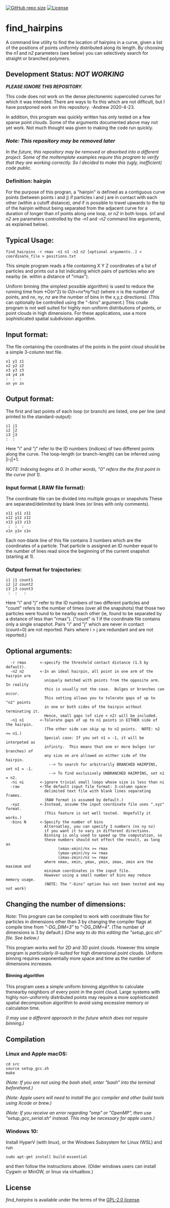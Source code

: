 [![GitHub repo size](https://img.shields.io/github/repo-size/jewettaij/find_hairpins)]()
[![License](https://img.shields.io/badge/License-GPL2-green.svg)]()

find_hairpins
===========
A command line utility to find the location of hairpins in a curve, given
a list of the positions of points uniformly distributed along its length.
By choosing the *n1* and *n2* parameters (see below)
you can selectively search for straight or branched polymers.


## Development Status: *NOT WORKING*

***PLEASE IGNORE THIS REPOSITORY.***

This code does not work on the dense plectonemic supercoiled curves
for which it was intended.  There are ways to fix this which are not
difficult, but I have postponed work on this repository.
-Andrew  2020-4-23.

In addition, this program was quickly written
has only tested on a few sparse point clouds.
Some of the arguments documented above may not yet work.
Not much thought was given to making the code run quickly.

### *Note: This repository may be removed later*
*In the future, this repository may be
 removed or absorbed into a different project.
Some of the moltemplate examples require this program to verify that they are
working correctly. So I decided to make this (ugly, inefficient) code public.*

### Definition: hairpin

For the purpose of this progran, a "hairpin" is defined as a contiguous
curve points (between points i and j) if particles i and j are in contact
with each other (within a cutoff distance), *and* if is possible to travel
upwards to the tip of the hairpin without being separated from the adjacent
curve for a duration of longer than *n1* points along one loop,
or *n2* in both loops.
(*n1* and *n2* are parameters controlled by the *-n1* and *-n2*
 command line arguments, as explained below).

## Typical Usage:

```
find_hairpins -r rmax -n1 n1 -n2 n2 [optional arguments..] < coordinate_file > positions.txt
```

This simple program reads a file containing X Y Z coordinates of a list of
particles and prints out a list indicating which pairs of particles who are
nearby (ie. within a distance of "rmax").

Uniform binning (the simplest possible algorithm) is used to reduce
the running time from *O(n^2) to *O(n+nx\*ny\*nz)*
(where *n* is the number of points,
and *nx*, *ny*, *nz* are the number of bins in the x,y,z directions).
(This can optionally be controlled using the "-bins" argument.)
This crude program is not well suited for highly non-uniform distributions
of points, or point clouds in high dimensions.  For these applications,
use a more sophisticated spatial subdivision algorithm.

## Input format:
The file containing the coordinates of the points in the point cloud
should be a simple 3-column text file.
```
x1 y1 z1
x2 y2 z2
x3 y3 z3
x4 y4 z4
:  :  :
xn yn zn
```

## Output format:

The first and last points of each loop (or branch) are listed, one per line
(and printed to the standard-output):
```
i1 j1
i2 j2
i3 j3
:  :
```
Here "i" and "j" refer to the ID numbers (indices) of two different
points along the curve.
The loop-length (or branch-length) can be inferred using |i-j|+1.

*NOTE: Indexing begins at 0.  In other words, "0" refers the the
first point in the curve (not 1).*


### Input format (.RAW file format):

The coordinate file can be divided into multiple groups or snapshots
These are separated/delimited by blank lines (or lines with only comments).

```
x11 y11 z11
x12 y12 z12
x13 y13 z13
 :  :  :
x1n y1n z1n
```
Each non-blank line of this file contains 3 numbers which are the coordinates
of a particle. That particle is assigned an ID number equal to the number of 
lines read since the beginning of the current snapshot (starting at 1). 

### Output format for trajectories:
```
i1 j1 count1
i2 j2 count2
i3 j3 count3
 :  :   :
```
Here "i" and "j" refer to the ID numbers of two different particles
and "count" refers to the number of times (over all the snapshots) that 
those two particles were found to be nearby each other
(ie, found to be separated by a distance of less than "rmax").
("count" is 1 if the coordinate file contains only a single snapshot.
 Pairs "i" and "j" which are never in contact (count=0) are not reported.
 Pairs where i > j are redundant and are not reported.)

## Optional arguments:
```
  -r rmax      <-specify the threshold contact distance (1.5 by default).
  -n2 n2       <-In an ideal hairpin, all point in one arm of the hairpin are 
                 uniquely matched with points from the opposite arm.  In reality
                 this is usually not the case.  Bulges or branches can occur.
                 This setting allows you to tolerate gaps of up to "n2" points
                 in one or both sides of the hairpin without terminating it.
                 Hence, small gaps (of size < n2) will be included.
  -n1 n1       <-Tolerate gaps of up to n1 points in EITHER side of the hairpin.
                 (The other side can skip up to n2 points.  NOTE: n2 <= n1.)
                 Special case: If you set n1 = -1, it will be interpeted as
                 infinity.  This means that one or more bulges (or branches) of
                 any size on are allowed on either side of the hairpin.
                   --> To search for arbitrarily BRANCHED HAIRPINS, set n1 = -1.
                   --> To find exclusively UNBRANCHED HAIRPINS, set n1 = n2.
  -ni ni       <-ignore trivial small loops whose size is less than ni
  -raw         <-The default input file format: 3-column space-
                 delimited text file with blank lines separating frames.
                 (RAW format is assumed by default.)
  -xyz         <-Instead, assume the input coordinate file uses ".xyz" format.
                 (This feature is not well tested.  Hopefully it works.)
  -bins N      <-Specify the number of bins
                 Alternatley, you can specify 3 numbers (nx ny nz)
                 if you want it to vary in different directions.
                 Binning is only used to speed up the computation, so
                 these numbers should not effect the result, as long as 
                       (xmax-xmin)/nx >= rmax
                       (ymax-ymin)/ny >= rmax
                       (zmax-zmin)/nz >= rmax
                 where xmax, xmin, ymax, ymin, zmax, zmin are the maximum and
                 minimum coordinates in the input file.
                 However using a small number of bins may reduce memory usage.
                 (NOTE: The "-bins" option has not been tested and may not work)
```


## Changing the number of dimensions:

*Note:* This program can be compiled to work with coordinate files for particles
in dimensions other than 3 by changing the compiler flags at compile time
from *"-DG_DIM=3"* to *"-DG_DIM=4"*. (The number of dimensions is 3 by default.)
*(One way to do this editing the *"setup_gcc.sh"* file.  See below.)*

This program works well for 2D and 3D point clouds.
However this simple program is *particularly ill-suited* for high
dimensional point clouds.  Uniform binning requires exponentially
more space and time as the number of dimensions increases.


#### Binning algorithm

This program uses a simple uniform binning algorithm to
calculate thenearby neighbors of every point in the point cloud.
Large systems with highly non-uniformly distributed points may
require a more sophisticated spatial decomposition algorithm
to avoid using excessive memory or calculation time.

*(I may use a different approach in the future which does not require binning.)*

## Compilation

### Linux and Apple macOS:

```
cd src
source setup_gcc.sh
make
```

*(Note:  If you are not using the bash shell,
enter "bash" into the terminal beforehand.)*

*(Note: Apple users will need to install the gcc compiler
and other build tools using Xcode or brew.)*

*(Note: If you receive an error regarding "omp" or "OpenMP", then use
"setup_gcc_serial.sh" instead.  This may be necessary for apple users.)*

### Windows 10:

Install HyperV (with linux), or the Windows Subsystem for Linux (WSL) and run

```
sudo apt-get install build-essential
```
and then follow the instructions above.
(Older windows users can install Cygwin or MinGW, or linux via virtualbox.)


## License

*find_hairpins* is available under the terms of the [GPL-2.0 license](LICENSE.txt).

